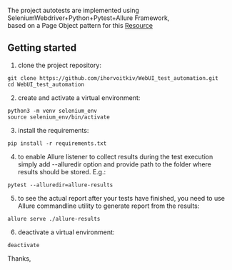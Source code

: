 The project autotests are implemented using SeleniumWebdriver+Python+Pytest+Allure Framework,
<br>based on a Page Object pattern for this <a href="http://selenium1py.pythonanywhere.com/en-gb/">Resource</a>

## Getting started

1. clone the project repository:
```
git clone https://github.com/ihorvoitkiv/WebUI_test_automation.git
cd WebUI_test_automation
```
2. create and activate a virtual environment:
```
python3 -m venv selenium_env
source selenium_env/bin/activate
```
3. install the requirements:
```
pip install -r requirements.txt
```
4. to enable Allure listener to collect results during the test execution simply add --alluredir option and provide path to the folder where results should be stored. E.g.:
```
pytest --alluredir=allure-results
```
5. to see the actual report after your tests have finished, you need to use Allure commandline utility to generate report from the results:
```
allure serve ./allure-results
```
6. deactivate a virtual environment:
```
deactivate
```

Thanks,
